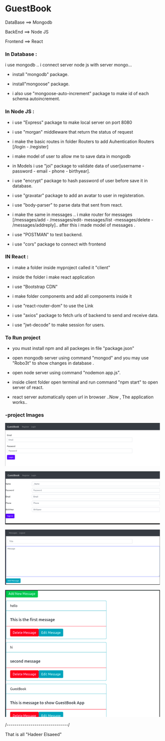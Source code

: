 # GuestBook

DataBase ==> Mongodb

BackEnd ==> Node JS 

Frontend ==> React 


### In Database :

i use mongodb .. i connect server node js with server mongo...

- install "mongodb" package.

- install"mongoose" package.

- i also use "mongoose-auto-increment" package to make id of each schema autoincrement.



### In Node JS : 

- i use "Express" package to make local server on port 8080 

- i use "morgan" middleware that return the status of request 

- i make the basic routes in folder Routers to add Auhentication Routers [/login - /register]

- i make model of user to allow me to save data in mongodb 

- in Models i use "joi" package to validate data of user[username - password - email - phone - birthyear].

- i use "encrypt" package to hash password of user before save it in database. 

- i use "gravatar" package to add an avatar to user in registeration.

- i use "body-parser" to parse data that sent from react. 

- i make the same in messages .. i make router for messages [/messages/add - /messages/edit- messages/list -messages/delete - /messages/addreply].. after this i made model of messages .

- i use "POSTMAN" to test backend.

- i use "cors" package to connect with frontend



### IN React :

- i make a folder inside myproject called it "client"

- inside the folder i make react application

- i use "Bootstrap CDN"

- i make folder components and add all components inside it 

- i use "react-router-dom" to use the Link

- i use "axios" package to fetch urls of backend to send and receive data.

- i use "jwt-decode" to make session for users.


 

### To Run project

- you must install npm and all packeges in file "package.json"

- open mongodb server using command "mongod" and you may use "Robo3t" to show changes in    database .

- open node server using command "nodemon app.js".

- inside client folder open terminal and run command "npm start" to open server of react.

- react server automatically open url in browser ..Now , The application works.. 


### -project Images
![](Public/images/login.png)

![](Public/images/register.png)

![](Public/images/add.png)

![](Public/images/msgs.png)

/*-------------------------------*/

That is all "Hadeer Elsaeed" 

